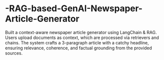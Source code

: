 # -RAG-based-GenAI-Newspaper-Article-Generator
Built a context-aware newspaper article generator using LangChain &amp; RAG. Users upload documents as context, which are processed via retrievers and chains. The system crafts a 3-paragraph article with a catchy headline, ensuring relevance, coherence, and factual grounding from the provided sources.
